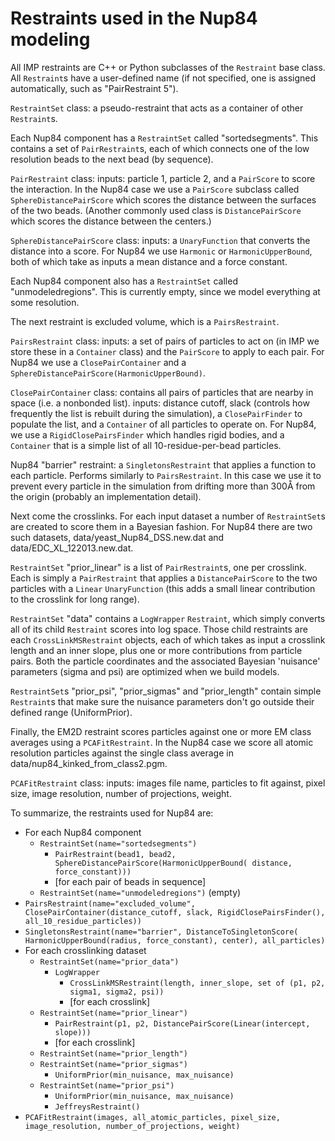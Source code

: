 Restraints used in the Nup84 modeling
=====================================

All IMP restraints are C++ or Python subclasses of the `Restraint` base class.
All `Restraint`s have a user-defined name (if not specified, one is assigned
automatically, such as "PairRestraint 5").

`RestraintSet` class: a pseudo-restraint that acts as a container of other
`Restraint`s.

Each Nup84 component has a `RestraintSet` called "sortedsegments". This contains
a set of `PairRestraint`s, each of which connects one of the low resolution
beads to the next bead (by sequence).

`PairRestraint` class: inputs: particle 1, particle 2, and a `PairScore` to
score the interaction. In the Nup84 case we use a `PairScore` subclass called
`SphereDistancePairScore` which scores the distance between the surfaces of the
two beads. (Another commonly used class is `DistancePairScore` which scores the
distance between the centers.)

`SphereDistancePairScore` class: inputs: a `UnaryFunction` that converts the
distance into a score. For Nup84 we use `Harmonic` or `HarmonicUpperBound`, both
of which take as inputs a mean distance and a force constant.

Each Nup84 component also has a `RestraintSet` called "unmodeledregions".
This is currently empty, since we model everything at some resolution.

The next restraint is excluded volume, which is a `PairsRestraint`.

`PairsRestraint` class: inputs: a set of pairs of particles to act on
(in IMP we store these in a `Container` class) and the `PairScore` to apply
to each pair. For Nup84 we use a `ClosePairContainer` and a
`SphereDistancePairScore(HarmonicUpperBound)`.

`ClosePairContainer` class: contains all pairs of particles that are nearby in
space (i.e. a nonbonded list). inputs: distance cutoff, slack (controls how
frequently the list is rebuilt during the simulation), a `ClosePairFinder` to
populate the list, and a `Container` of all particles to operate on. For Nup84,
we use a `RigidClosePairsFinder` which handles rigid bodies, and a `Container`
that is a simple list of all 10-residue-per-bead particles.

Nup84 "barrier" restraint: a `SingletonsRestraint` that applies a function to
each particle. Performs similarly to `PairsRestraint`. In this case we use it
to prevent every particle in the simulation from drifting more than 300Å from
the origin (probably an implementation detail).

Next come the crosslinks. For each input dataset a number of `RestraintSet`s
are created to score them in a Bayesian fashion. For Nup84 there are two
such datasets, data/yeast_Nup84_DSS.new.dat and data/EDC_XL_122013.new.dat.

`RestraintSet` "prior_linear" is a list of `PairRestraint`s, one per crosslink.
Each is simply a `PairRestraint` that applies a `DistancePairScore` to the two
particles with a `Linear` `UnaryFunction` (this adds a small linear contribution
to the crosslink for long range).

`RestraintSet` "data" contains a `LogWrapper` `Restraint`, which simply
converts all of its child `Restraint` scores into log space. Those child
restraints are each `CrossLinkMSRestraint` objects, each of which takes as
input a crosslink length and an inner slope, plus one or more contributions
from particle pairs. Both the particle coordinates and the associated
Bayesian 'nuisance' parameters (sigma and psi) are optimized when we
build models.

`RestraintSet`s "prior_psi", "prior_sigmas" and "prior_length" contain simple
`Restraint`s that make sure the nuisance parameters don't go outside their
defined range (UniformPrior).

Finally, the EM2D restraint scores particles against one or more EM class
averages using a `PCAFitRestraint`. In the Nup84 case we score all atomic
resolution particles against the single class average in
data/nup84_kinked_from_class2.pgm.

`PCAFitRestraint` class: inputs: images file name, particles to fit against,
pixel size, image resolution, number of projections, weight.

To summarize, the restraints used for Nup84 are:

 - For each Nup84 component
   - `RestraintSet(name="sortedsegments")`
     - `PairRestraint(bead1, bead2,
                     SphereDistancePairScore(HarmonicUpperBound(
                                                  distance, force_constant)))`
     - [for each pair of beads in sequence]
   - `RestraintSet(name="unmodeledregions")` (empty)
 - `PairsRestraint(name="excluded_volume",
                   ClosePairContainer(distance_cutoff, slack,
                           RigidClosePairsFinder(), all_10_residue_particles))`
 - `SingletonsRestraint(name="barrier",
                        DistanceToSingletonScore(
                           HarmonicUpperBound(radius, force_constant), center),
                        all_particles)`
 - For each crosslinking dataset
   - `RestraintSet(name="prior_data")`
     - `LogWrapper`
       - `CrossLinkMSRestraint(length, inner_slope, set of (p1, p2, sigma1,
                                                            sigma2, psi))`
       - [for each crosslink]
   - `RestraintSet(name="prior_linear")`
     - `PairRestraint(p1, p2, DistancePairScore(Linear(intercept, slope)))`
     - [for each crosslink]
   - `RestraintSet(name="prior_length")`
   - `RestraintSet(name="prior_sigmas")`
     - `UniformPrior(min_nuisance, max_nuisance)`
   - `RestraintSet(name="prior_psi")`
     - `UniformPrior(min_nuisance, max_nuisance)`
     - `JeffreysRestraint()`
 - `PCAFitRestraint(images, all_atomic_particles, pixel_size, image_resolution,
                    number_of_projections, weight)`
